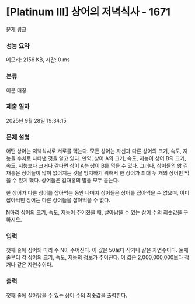 # [Platinum III] 상어의 저녁식사 - 1671 

[문제 링크](https://www.acmicpc.net/problem/1671) 

### 성능 요약

메모리: 2156 KB, 시간: 0 ms

### 분류

이분 매칭

### 제출 일자

2025년 9월 28일 19:34:15

### 문제 설명

<p>어떤 상어는 저녁식사로 서로를 먹는다. 모든 상어는 자신과 다른 상어의 크기, 속도, 지능을 수치로 나타낸 것을 알고 있다. 만약, 상어 A의 크기, 속도, 지능이 상어 B의 크기, 속도, 지능보다 크거나 같다면 상어 A는 상어 B를 먹을 수 있다. 그러나, 상어들의 왕 김재홍은 상어들이 많이 없어지는 것을 방지하기 위해서 한 상어가 최대 두 개의 상어만 먹을 수 있게 했다. 상어들은 김재홍의 말을 모두 듣는다.</p>

<p>한 상어가 다른 상어를 잡아먹는 동안 나머지 상어들은 상어를 잡아먹을 수 없으며, 이미 잡아먹힌 상어는 다른 상어들을 잡아먹을 수 없다.</p>

<p>N마리 상어의 크기, 속도, 지능이 주어졌을 때, 살아남을 수 있는 상어 수의 최솟값을 구하시오.</p>

### 입력 

 <p>첫째 줄에 상어의 마리 수 N이 주어진다. 이 값은 50보다 작거나 같은 자연수이다. 둘째 줄부터 각 상어의 크기, 속도, 지능의 정보가 주어진다. 이 값은 2,000,000,000보다 작거나 같은 자연수이다.</p>

### 출력 

 <p>첫째 줄에 살아남을 수 있는 상어 수의 최솟값을 출력한다.</p>

